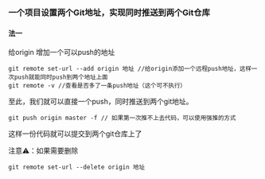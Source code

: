 ### 一个项目设置两个Git地址，实现同时推送到两个Git仓库

#### 法一
给origin 增加一个可以push的地址
```git
git remote set-url --add origin 地址 //给origin添加一个远程push地址，这样一次push就能同时push到两个地址上面
git remote -v //查看是否多了一条push地址（这个可不执行）
```
至此，我们就可以直接一个push，同时推送到两个git地址。

```git
git push origin master -f // 如果第一次推不上去代码，可以使用强推的方式
```
这样一份代码就可以提交到两个git仓库上了

注意⚠️：如果需要删除
```git
git remote set-url --delete origin 地址
```
